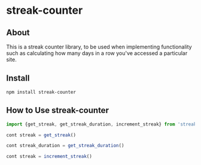 # streak-counter

## About
This is a streak counter library, to be used when implementing functionality such as calculating how many days in a row you've accessed a particular site.

## Install
```npm
npm install streak-counter
```

## How to Use streak-counter
```typescript
import {get_streak, get_streak_duration, increment_streak} from 'streak_counter'

cont streak = get_streak()

cont streak_duration = get_streak_duration()

cont streak = increment_streak()

```